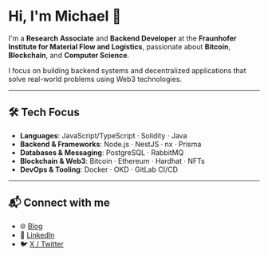 # Hi, I'm Michael 👋

I'm a **Research Associate** and **Backend Developer** at the **Fraunhofer Institute for Material Flow and Logistics**, passionate about **Bitcoin**, **Blockchain**, and **Computer Science**.

I focus on building backend systems and decentralized applications that solve real-world problems using Web3 technologies.

---

## 🛠 Tech Focus
- **Languages**: JavaScript/TypeScript · Solidity · Java  
- **Backend & Frameworks**: Node.js · NestJS · nx · Prisma  
- **Databases & Messaging**: PostgreSQL · RabbitMQ
- **Blockchain & Web3**: Bitcoin · Ethereum · Hardhat · NFTs
- **DevOps & Tooling**: Docker · OKD · GitLab CI/CD

---

## 📬 Connect with me
- 🌐 [Blog](https://michaelpichura.com)  
- 💼 [LinkedIn](https://www.linkedin.com/in/michaelpichura)  
- 🐦 [X / Twitter](https://x.com/michaelpichura)  
